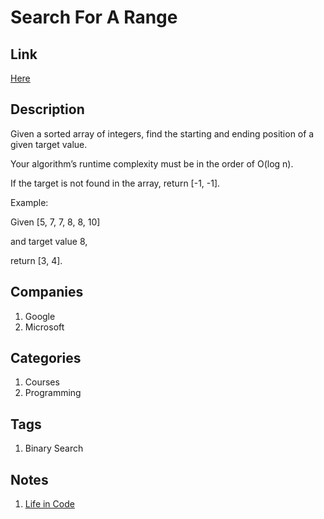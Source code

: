 # Search For A Range

## Link

[Here](https://www.interviewbit.com/problems/search-for-a-range/)

## Description

Given a sorted array of integers, find the starting and ending position of a given target value.

Your algorithm’s runtime complexity must be in the order of O(log n).

If the target is not found in the array, return [-1, -1].

Example:

Given [5, 7, 7, 8, 8, 10]

and target value 8,

return [3, 4].

## Companies

1. Google
1. Microsoft

## Categories

1. Courses
1. Programming

## Tags

1. Binary Search

## Notes

1. [Life in Code](http://www.lifeincode.net/programming/leetcode-search-for-a-range-java/)